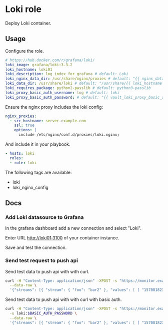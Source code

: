 # Loki role

Deploy Loki container.

## Usage

Configure the role.

```yml
# https://hub.docker.com/r/grafana/loki/
loki_image: grafana/loki:3.3.2
loki_hostname: loki01
loki_description: log index for grafana # default: Loki
loki_nginx_data_dir: /usr/share/nginx/proxies # default: "{{ nginx_data_dir }}/proxies"
loki_data_dir: /usr/share/loki # default: "/usr/share/{{ loki_hostname }}"
loki_requires_package: python2-passlib # default: python3-passlib
loki_proxy_basic_auth_username: log # default: loki
loki_proxy_basic_auth_password: # default: "{{ vault_loki_proxy_basic_auth_password }}"
```

Ensure the nginx proxy includes the loki config:

```yml
nginx_proxies:
  - src_hostname: server.example.com
    ssl: true
    options: |
      include /etc/nginx/conf.d/proxies/loki.nginx;
```

And include it in your playbook.

```yml
- hosts: loki
  roles:
  - role: loki
```

The following tags are available:

* loki
* loki_nginx_config

## Docs

### Add Loki datasource to Grafana

In the grafana dashboard add a new connection and select "Loki".

Enter URL <http://loki01:3100> of your container instance.

Save and test the connection.

### Send test request to push api

Send test data to push api with with curl.

```bash
curl -H "Content-Type: application/json" -XPOST -s "https://monitor.example.com/loki/api/v1/push" \
  --data-raw \
  '{"streams": [{ "stream": { "foo": "bar2" }, "values": [ [ "1570818238000000000", "fizzbuzz" ] ] }]}'
```


Send test data to push api with with curl with basic auth.

```bash
curl -H "Content-Type: application/json" -XPOST -s "https://monitor.example.com/loki/api/v1/push" \
  -u loki:$BASIC_AUTH_PASSWORD \
  --data-raw \
  '{"streams": [{ "stream": { "foo": "bar2" }, "values": [ [ "1570818238000000000", "fizzbuzz" ] ] }]}'
```
